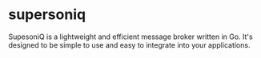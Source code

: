 # supersoniq
SupesoniQ is a lightweight and efficient message broker written in Go. It's designed to be simple to use and easy to integrate into your applications. 

